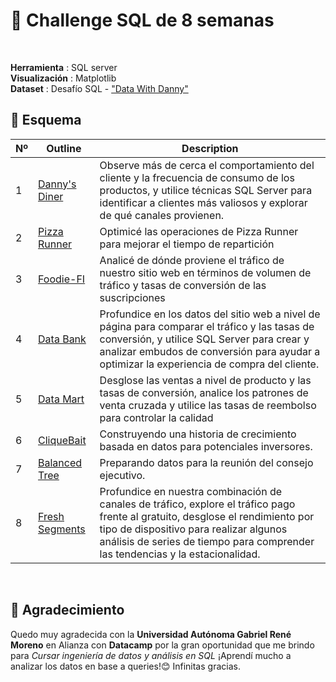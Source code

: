 # 🚀 Challenge SQL de 8 semanas
<br>

**Herramienta** : SQL server <br> 
**Visualización** : Matplotlib <br>
**Dataset** : Desafío SQL - ["Data With Danny"](https://8weeksqlchallenge.com/)
<br>

## 📂 **Esquema**

Nº |  Outline  | Description
---|--------|---
1 | [Danny's Diner](https://github.com/litahu/Challenge-SQL-de-8-semanas/tree/main/01_DannysDinner) | Observe más de cerca el comportamiento del cliente y la frecuencia de consumo de los productos, y utilice técnicas SQL Server para identificar a clientes más valiosos y explorar de qué canales provienen.
2 | [Pizza Runner](https://github.com/litahu/Challenge-SQL-de-8-semanas/tree/main/02_PizzaRunner) | Optimicé las operaciones de Pizza Runner para mejorar el tiempo de repartición
3 | [Foodie-FI](https://github.com/litahu/Challenge-SQL-de-8-semanas#-Caso-práctico-Nº-3:-Foodie-FI) | Analicé de dónde proviene el tráfico de nuestro sitio web en términos de volumen de tráfico y tasas de conversión de las suscripciones
4 | [Data Bank](https://github.com/litahu/Challenge-SQL-de-8-semanas#-Caso-práctico-Nº-4:-Data-Bank) | Profundice en los datos del sitio web a nivel de página para comparar el tráfico y las tasas de conversión, y utilice SQL Server para crear y analizar embudos de conversión para ayudar a optimizar la experiencia de compra del cliente.
5 | [Data Mart](https://github.com/litahu/Challenge-SQL-de-8-semanas#-Caso-práctico-Nº-5:-Data-Mart) | Desglose las ventas a nivel de producto y las tasas de conversión, analice los patrones de venta cruzada y utilice las tasas de reembolso para controlar la calidad
6 | [CliqueBait](https://github.com/litahu/Challenge-SQL-de-8-semanas#-Caso-práctico-Nº-6:-CliqueBait) |  Construyendo una historia de crecimiento basada en datos para potenciales inversores.
7 | [Balanced Tree](https://github.com/litahu/Challenge-SQL-de-8-semanas?tab=readme-ov-file#-caso-pr%C3%A1ctico-n%C2%BA-7-balanced-tree-clothing-co) | Preparando datos para la reunión del consejo ejecutivo.
8 | [Fresh Segments](https://github.com/litahu/Challenge-SQL-de-8-semanas?tab=readme-ov-file#-caso-pr%C3%A1ctico-n%C2%BA-8-segmentos-nuevos) |  Profundice en nuestra combinación de canales de tráfico, explore el tráfico pago frente al gratuito, desglose el rendimiento por tipo de dispositivo para realizar algunos análisis de series de tiempo para comprender las tendencias y la estacionalidad.
<br>

## 📂 **Agradecimiento**
Quedo muy agradecida con la **Universidad Autónoma Gabriel René Moreno** en Alianza con **Datacamp** por la gran oportunidad que me brindo para *Cursar ingeniería de datos y análisis en SQL* ¡Aprendí mucho a analizar los datos en base a queries!😊 Infinitas gracias.

